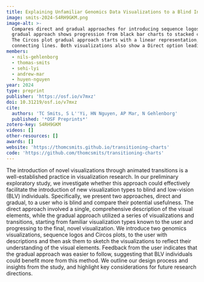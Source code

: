 ```yaml
---
title: Explaining Unfamiliar Genomics Data Visualizations to a Blind Individual through Transitions
image: smits-2024-S4RH9GKM.png
image-alt: >-
  Compares direct and gradual approaches for introducing sequence logos and Circos plots. For sequence logos, the
  gradual approach shows progression from black bar charts to stacked colored bar charts to the final letter-based logo.
  The Circos plot gradual approach starts with a linear representation, evolves to a circular layout, and finally adds
  connecting lines. Both visualizations also show a Direct option leading straight to the final visualization.
members:
  - nils-gehlenborg
  - thomas-smits
  - sehi-lyi
  - andrew-mar
  - huyen-nguyen
year: 2024
type: preprint
publisher: 'https://osf.io/v7mxz'
doi: 10.31219/osf.io/v7mxz
cite:
  authors: 'TC Smits, S L''Yi, HN Nguyen, AP Mar, N Gehlenborg'
  published: '*OSF Preprints*'
zotero-key: S4RH9GKM
videos: []
other-resources: []
awards: []
website: 'https://thomcsmits.github.io/transitioning-charts'
code: 'https://github.com/thomcsmits/transitioning-charts'
---
```

The introduction of novel visualizations through animated transitions is a well-established practice in visualization research. In our preliminary exploratory study, we investigate whether this approach could effectively facilitate the introduction of new visualization types to blind and low-vision (BLV) individuals. Specifically, we present two approaches, direct and gradual, to a user who is blind and compare their potential usefulness. The direct approach involved a single, comprehensive description of the visual elements, while the gradual approach utilized a series of visualizations and transitions, starting from familiar visualization types known to the user and progressing to the final, novel visualization. We introduce two genomics visualizations, sequence logos and Circos plots, to the user with descriptions and then ask them to sketch the visualizations to reflect their understanding of the visual elements. Feedback from the user indicates that the gradual approach was easier to follow, suggesting that BLV individuals could benefit more from this method. We outline our design process and insights from the study, and highlight key considerations for future research directions.
